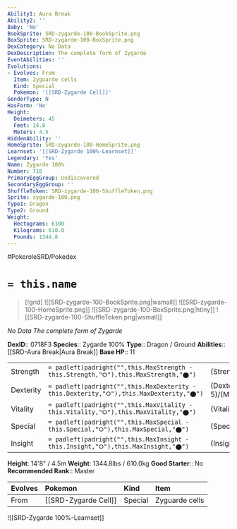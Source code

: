 ```yaml
---
Ability1: Aura Break
Ability2: ''
Baby: 'No'
BookSprite: SRD-zygarde-100-BookSprite.png
BoxSprite: SRD-zygarde-100-BoxSprite.png
DexCategory: No Data
DexDescription: The complete form of Zygarde
EventAbilities: ''
Evolutions:
- Evolves: From
  Item: Zyguarde cells
  Kind: Special
  Pokemon: '[[SRD-Zygarde Cell]]'
GenderType: N
HasForm: 'No'
Height:
  Deimeters: 45
  Feet: 14.8
  Meters: 4.5
HiddenAbility: ''
HomeSprite: SRD-zygarde-100-HomeSprite.png
Learnset: '[[SRD-Zygarde 100%-Learnset]]'
Legendary: 'Yes'
Name: Zygarde 100%
Number: 718
PrimaryEggGroup: Undiscovered
SecondaryEggGroup: ''
ShuffleToken: SRD-zygarde-100-ShuffleToken.png
Sprite: zygarde-100.png
Type1: Dragon
Type2: Ground
Weight:
  Hectograms: 6100
  Kilograms: 610.0
  Pounds: 1344.8
---
```


#PokeroleSRD/Pokedex

# `= this.name`

> [!grid]
> ![[SRD-zygarde-100-BookSprite.png|wsmall]]
> ![[SRD-zygarde-100-HomeSprite.png]]
> ![[SRD-zygarde-100-BoxSprite.png|htiny]]
> ![[SRD-zygarde-100-ShuffleToken.png|wsmall]]


*No Data*
*The complete form of Zygarde*

**DexID**:: 0718F3
**Species**:: Zygarde 100%
**Type**:: Dragon / Ground
**Abilities**:: [[SRD-Aura Break|Aura Break]]
**Base HP**:: 11

|           |                                                                                        |                                          |
| --------- | -------------------------------------------------------------------------------------- | ---------------------------------------- |
| Strength  | `= padleft(padright("",this.MaxStrength - this.Strength,"⭘"),this.MaxStrength,"⬤")`    | (Strength::6)/(MaxStrength::6)   |
| Dexterity | `= padleft(padright("",this.MaxDexterity - this.Dexterity,"⭘"),this.MaxDexterity,"⬤")` | (Dexterity:: 5)/(MaxDexterity::5) |
| Vitality  | `= padleft(padright("",this.MaxVitality - this.Vitality,"⭘"),this.MaxVitality,"⬤")`    | (Vitality::7)/(MaxVitality::7)   |
| Special   | `= padleft(padright("",this.MaxSpecial - this.Special,"⭘"),this.MaxSpecial,"⬤")`       | (Special::5)/(MaxSpecial::5)     |
| Insight   | `= padleft(padright("",this.MaxInsight - this.Insight,"⭘"),this.MaxInsight,"⬤")`       | (Insight::6)/(MaxInsight::6)     |

**Height**: 14'8" / 4.5m
**Weight**: 1344.8lbs / 610.0kg
**Good Starter**:: No
**Recommended Rank**:: Master

| Evolves   | Pokemon              | Kind    | Item           |
|:----------|:---------------------|:--------|:---------------|
| From      | [[SRD-Zygarde Cell]] | Special | Zyguarde cells |

![[SRD-Zygarde 100%-Learnset]]